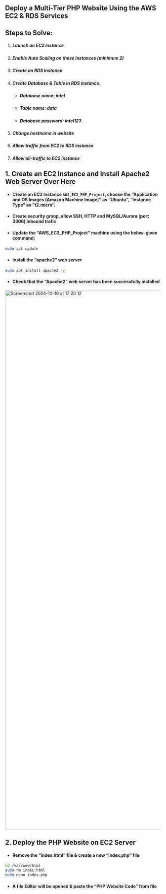 ## Deploy a Multi-Tier PHP Website Using the AWS EC2 & RDS Services

## Steps to Solve:

1. ##### Launch an EC2 Instance
2. ##### Enable Auto Scaling on these instances (minimum 2)
3. ##### Create an RDS Instance
4. ##### Create Database & Table in RDS instance:
    - ##### Database name: intel
    - ##### Table name: data
    - ##### Database password: intel123
5. ##### Change hostname in website
6. ##### Allow traffic from EC2 to RDS instance
7. ##### Allow all-traffic to EC2 instance


## 1. Create an EC2 Instance and Install Apache2 Web Server Over Here
- ####  Create an EC2 Instance `AWS_EC2_PHP_Project`, choose the “Application and OS Images (Amazon Machine Image)” as “Ubuntu”, “Instance Type” as “t2.micro”.
- ####  Create security group, allow SSH, HTTP and MySQL/Aurora (port 3306) inbound trafic
- ####  Update the “AWS_EC2_PHP_Project” machine using the below-given command:
```bash
sudo apt update
```
- ####  Install the “apache2” web server
```bash
sudo apt install apache2 -y
```
- ####  Check that the “Apache2” web server has been successfully installed
 <img width="1738" alt="Screenshot 2024-10-19 at 17 20 12" src="https://github.com/user-attachments/assets/18c6ac42-cbc1-4f16-a9ad-b7f071d9d539">

## 2. Deploy the PHP Website on EC2 Server
- ####  Remove the “index.html” file & create a new “index.php” file
```bash
cd /var/www/html
sudo rm index.html
sudo nano index.php
```
- ####  A file Editor will be opened & paste the “PHP Website Code” from file 
